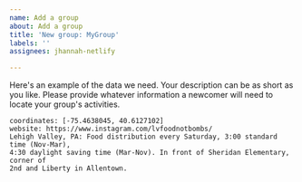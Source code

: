 ```yaml
---
name: Add a group
about: Add a group
title: 'New group: MyGroup'
labels: ''
assignees: jhannah-netlify

---
```


Here's an example of the data we need. Your description can be as short as you like. Please provide whatever information a newcomer will need to locate your group's activities.

```
coordinates: [-75.4638045, 40.6127102]
website: https://www.instagram.com/lvfoodnotbombs/
Lehigh Valley, PA: Food distribution every Saturday, 3:00 standard time (Nov-Mar),
4:30 daylight saving time (Mar-Nov). In front of Sheridan Elementary, corner of
2nd and Liberty in Allentown.
```
